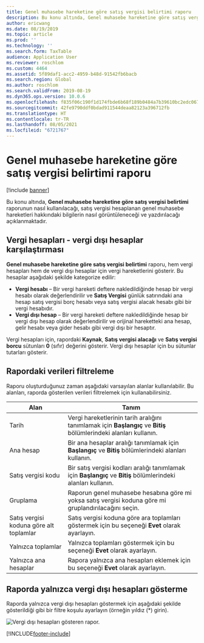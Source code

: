 ```yaml
---
title: Genel muhasebe hareketine göre satış vergisi belirtimi raporu
description: Bu konu altında, Genel muhasebe hareketine göre satış vergisi belirtimi raporunun nasıl kullanılacağı, satış vergisi hesaplanan genel muhasebe hareketleri hakkındaki bilgilerin nasıl görüntüleneceği ve yazdırılacağı açıklanmaktadır.
author: ericwang
ms.date: 08/19/2019
ms.topic: article
ms.prod: ''
ms.technology: ''
ms.search.form: TaxTable
audience: Application User
ms.reviewer: roschlom
ms.custom: 4464
ms.assetid: 5f89daf1-acc2-4959-b48d-91542fb6bacb
ms.search.region: Global
ms.author: roschlom
ms.search.validFrom: 2019-08-19
ms.dyn365.ops.version: 10.0.6
ms.openlocfilehash: f835f06c190f1d174fbde6b68f189b0484a7b39610bc2edc0676a3e2fa320268
ms.sourcegitcommit: 42fe9790ddf0bdad911544deaa82123a396712fb
ms.translationtype: HT
ms.contentlocale: tr-TR
ms.lasthandoff: 08/05/2021
ms.locfileid: "6721767"
---
```

# <a name="sales-tax-specification-by-ledger-transaction-report"></a>Genel muhasebe hareketine göre satış vergisi belirtimi raporu
[!include [banner](../includes/banner.md)]

Bu konu altında, **Genel muhasebe hareketine göre satış vergisi belirtimi** raporunun nasıl kullanılacağı, satış vergisi hesaplanan genel muhasebe hareketleri hakkındaki bilgilerin nasıl görüntüleneceği ve yazdırılacağı açıklanmaktadır.

## <a name="tax-accounts-vs-non-tax-accounts"></a>Vergi hesapları - vergi dışı hesaplar karşılaştırması

**Genel muhasebe hareketine göre satış vergisi belirtimi** raporu, hem vergi hesapları hem de vergi dışı hesaplar için vergi hareketlerini gösterir. Bu hesaplar aşağıdaki şekilde kategorize edilir:

- **Vergi hesabı** – Bir vergi hareketi deftere nakledildiğinde hesap bir vergi hesabı olarak değerlendirilir ve **Satış Vergisi** günlük satırındaki ana hesap satış vergisi borç hesabı veya satış vergisi alacak hesabı gibi bir vergi hesabıdır.
- **Vergi dışı hesap** – Bir vergi hareketi deftere nakledildiğinde hesap bir vergi dışı hesap olarak değerlendirilir ve orijinal hareketteki ana hesap, gelir hesabı veya gider hesabı gibi vergi dışı bir hesaptır.

Vergi hesapları için, rapordaki **Kaynak**, **Satış vergisi alacağı** ve **Satış vergisi borcu** sütunları **0** (sıfır) değerini gösterir. Vergi dışı hesaplar için bu sütunlar tutarları gösterir.

## <a name="filtering-the-data-on-the-report"></a>Rapordaki verileri filtreleme

Raporu oluşturduğunuz zaman aşağıdaki varsayılan alanlar kullanılabilir. Bu alanları, raporda gösterilen verileri filtrelemek için kullanabilirsiniz.

| Alan                      | Tanım |
|----------------------------|-------------|
| Tarih                       | Vergi hareketlerinin tarih aralığını tanımlamak için **Başlangıç** ve **Bitiş** bölümlerindeki alanları kullanın. |
| Ana hesap               | Bir ana hesaplar aralığı tanımlamak için **Başlangıç** ve **Bitiş** bölümlerindeki alanları kullanın. |
| Satış vergisi kodu             | Bir satış vergisi kodları aralığı tanımlamak için **Başlangıç** ve **Bitiş** bölümlerindeki alanları kullanın. |
| Gruplama                   | Raporun genel muhasebe hesabına göre mi yoksa satış vergisi koduna göre mi gruplandırılacağını seçin. |
| Satış vergisi koduna göre alt toplamlar | Satış vergisi koduna göre ara toplamları göstermek için bu seçeneği **Evet** olarak ayarlayın. |
| Yalnızca toplamlar                | Yalnızca toplamları göstermek için bu seçeneği **Evet** olarak ayarlayın. |
| Yalnızca ana hesaplar         | Rapora yalnızca ana hesapları eklemek için bu seçeneği **Evet** olarak ayarlayın. |

## <a name="showing-only-non-tax-accounts-on-the-report"></a>Raporda yalnızca vergi dışı hesapları gösterme

Raporda yalnızca vergi dışı hesapları göstermek için aşağıdaki şekilde gösterildiği gibi bir filtre koşulu ayarlayın (örneğin yıldız (\*) girin).

![Vergi dışı hesapları gösteren rapor.](media/taxspecperledgertrans.png)


[!INCLUDE[footer-include](../../includes/footer-banner.md)]